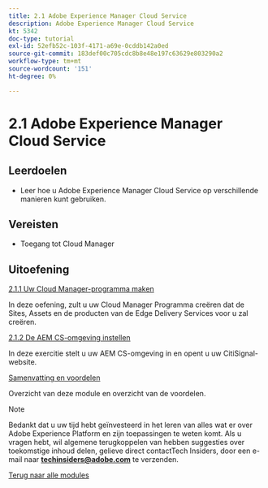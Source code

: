 ```yaml
---
title: 2.1 Adobe Experience Manager Cloud Service
description: Adobe Experience Manager Cloud Service
kt: 5342
doc-type: tutorial
exl-id: 52efb52c-103f-4171-a69e-0cddb142a0ed
source-git-commit: 183def00c705cdc8b8e48e197c63629e803290a2
workflow-type: tm+mt
source-wordcount: '151'
ht-degree: 0%

---
```


# 2.1 Adobe Experience Manager Cloud Service

## Leerdoelen

- Leer hoe u Adobe Experience Manager Cloud Service op verschillende manieren kunt gebruiken.

## Vereisten

- Toegang tot Cloud Manager

## Uitoefening

[2.1.1 Uw Cloud Manager-programma maken](./ex1.md)

In deze oefening, zult u uw Cloud Manager Programma creëren dat de Sites, Assets en de producten van de Edge Delivery Services voor u zal creëren.

[2.1.2 De AEM CS-omgeving instellen](./ex2.md)

In deze exercitie stelt u uw AEM CS-omgeving in en opent u uw CitiSignal-website.

[Samenvatting en voordelen](./summary.md)

Overzicht van deze module en overzicht van de voordelen.

>[!NOTE]
>
>Bedankt dat u uw tijd hebt geïnvesteerd in het leren van alles wat er over Adobe Experience Platform en zijn toepassingen te weten komt. Als u vragen hebt, wil algemene terugkoppelen van hebben suggesties over toekomstige inhoud delen, gelieve direct contactTech Insiders, door een e-mail naar **techinsiders@adobe.com** te verzenden.

[Terug naar alle modules](../../../overview.md)
